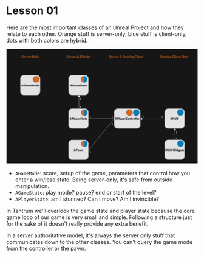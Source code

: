 # Lesson 01
Here are the most important classes of an Unreal Project and how they relate to each other. Orange stuff is server-only, blue stuff is client-only, dots with both colors are hybrid.

![Unreal Project Structure](./UEProjectClassStructure.png)

- `AGameMode`: score, setup of the game, parameters that control how you enter a win/lose state. Being server-only, it's safe from outside manipulation.
- `AGameState`: play mode? pause? end or start of the level?
- `APlayerState`: am I stunned? Can I move? Am I invincible?

In Tantrum we'll overlook the game state and player state because the core game loop of our game is very small and simple. Following a structure just for the sake of it doesn't really provide any extra benefit.

In a server authoritative model, it's always the server only stuff that communicates down to the other classes. You can't query the game mode from the controller or the pawn.
